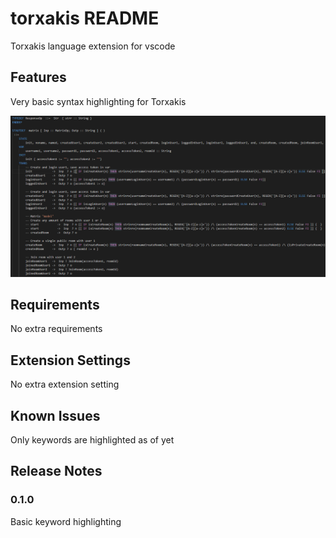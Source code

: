 # torxakis README

Torxakis language extension for vscode

## Features

Very basic syntax highlighting for Torxakis

![Basic syntax highlighting](images/screenshot.png)


## Requirements

No extra requirements

## Extension Settings

No extra extension setting

## Known Issues

Only keywords are highlighted as of yet

## Release Notes

### 0.1.0
Basic keyword highlighting


